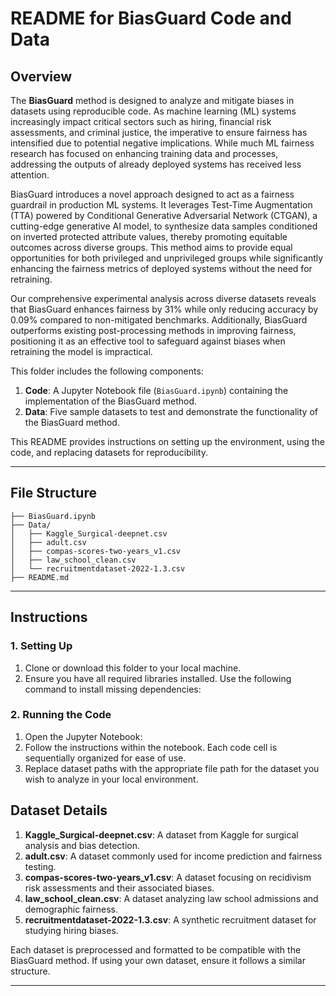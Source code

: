 # README for BiasGuard Code and Data

## Overview
The **BiasGuard** method is designed to analyze and mitigate biases in datasets using reproducible code. As machine learning (ML) systems increasingly impact critical sectors such as hiring, financial risk assessments, and criminal justice, the imperative to ensure fairness has intensified due to potential negative implications. While much ML fairness research has focused on enhancing training data and processes, addressing the outputs of already deployed systems has received less attention.

BiasGuard introduces a novel approach designed to act as a fairness guardrail in production ML systems. It leverages Test-Time Augmentation (TTA) powered by Conditional Generative Adversarial Network (CTGAN), a cutting-edge generative AI model, to synthesize data samples conditioned on inverted protected attribute values, thereby promoting equitable outcomes across diverse groups. This method aims to provide equal opportunities for both privileged and unprivileged groups while significantly enhancing the fairness metrics of deployed systems without the need for retraining. 

Our comprehensive experimental analysis across diverse datasets reveals that BiasGuard enhances fairness by 31% while only reducing accuracy by 0.09% compared to non-mitigated benchmarks. Additionally, BiasGuard outperforms existing post-processing methods in improving fairness, positioning it as an effective tool to safeguard against biases when retraining the model is impractical.

This folder includes the following components:

1. **Code**: A Jupyter Notebook file (`BiasGuard.ipynb`) containing the implementation of the BiasGuard method.
2. **Data**: Five sample datasets to test and demonstrate the functionality of the BiasGuard method.

This README provides instructions on setting up the environment, using the code, and replacing datasets for reproducibility.

---

## File Structure
```
├── BiasGuard.ipynb
├── Data/
│   ├── Kaggle_Surgical-deepnet.csv
│   ├── adult.csv
│   ├── compas-scores-two-years_v1.csv
│   ├── law_school_clean.csv
│   └── recruitmentdataset-2022-1.3.csv
├── README.md 
```

---

## Instructions

### 1. Setting Up
1. Clone or download this folder to your local machine.
2. Ensure you have all required libraries installed. Use the following command to install missing dependencies:
   
### 2. Running the Code
1. Open the Jupyter Notebook:
2. Follow the instructions within the notebook. Each code cell is sequentially organized for ease of use.
3. Replace dataset paths with the appropriate file path for the dataset you wish to analyze in your local environment.

## Dataset Details
1. **Kaggle_Surgical-deepnet.csv**: A dataset from Kaggle for surgical analysis and bias detection.
2. **adult.csv**: A dataset commonly used for income prediction and fairness testing.
3. **compas-scores-two-years_v1.csv**: A dataset focusing on recidivism risk assessments and their associated biases.
4. **law_school_clean.csv**: A dataset analyzing law school admissions and demographic fairness.
5. **recruitmentdataset-2022-1.3.csv**: A synthetic recruitment dataset for studying hiring biases.

Each dataset is preprocessed and formatted to be compatible with the BiasGuard method. If using your own dataset, ensure it follows a similar structure.

---


